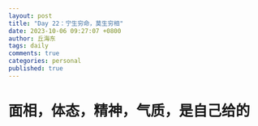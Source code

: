 ```yaml
---
layout: post
title: "Day 22：宁生穷命，莫生穷相"
date: 2023-10-06 09:27:07 +0800
author: 丘海东 
tags: daily
comments: true
categories: personal
published: true
---
```

# 面相，体态，精神，气质，是自己给的
